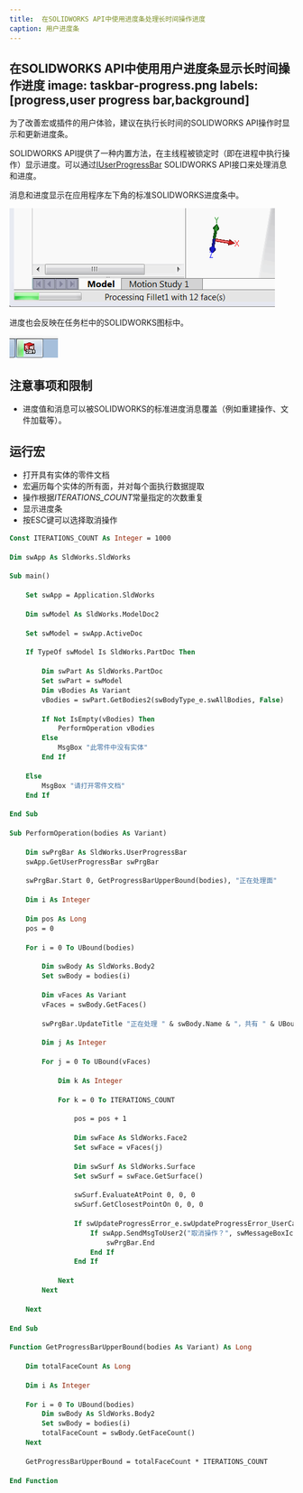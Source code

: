 ```yaml
---
title:  在SOLIDWORKS API中使用进度条处理长时间操作进度
caption: 用户进度条
---
```

 在SOLIDWORKS API中使用用户进度条显示长时间操作进度
image: taskbar-progress.png
labels: [progress,user progress bar,background]
---

为了改善宏或插件的用户体验，建议在执行长时间的SOLIDWORKS API操作时显示和更新进度条。

SOLIDWORKS API提供了一种内置方法，在主线程被锁定时（即在进程中执行操作）显示进度。可以通过[IUserProgressBar](https://help.solidworks.com/2017/English/api/sldworksapi/SolidWorks.Interop.sldworks~SolidWorks.Interop.sldworks.IUserProgressBar.html) SOLIDWORKS API接口来处理消息和进度。

消息和进度显示在应用程序左下角的标准SOLIDWORKS进度条中。

![进度和消息显示在进度条中](user-progress-bar.png)

进度也会反映在任务栏中的SOLIDWORKS图标中。

![进度显示在任务栏中的SOLIDWORKS图标中](taskbar-progress.png)

## 注意事项和限制

* 进度值和消息可以被SOLIDWORKS的标准进度消息覆盖（例如重建操作、文件加载等）。

## 运行宏

* 打开具有实体的零件文档
* 宏遍历每个实体的所有面，并对每个面执行数据提取
* 操作根据*ITERATIONS_COUNT*常量指定的次数重复
* 显示进度条
* 按ESC键可以选择取消操作

~~~ vb
Const ITERATIONS_COUNT As Integer = 1000

Dim swApp As SldWorks.SldWorks

Sub main()

    Set swApp = Application.SldWorks
    
    Dim swModel As SldWorks.ModelDoc2
    
    Set swModel = swApp.ActiveDoc
    
    If TypeOf swModel Is SldWorks.PartDoc Then
        
        Dim swPart As SldWorks.PartDoc
        Set swPart = swModel
        Dim vBodies As Variant
        vBodies = swPart.GetBodies2(swBodyType_e.swAllBodies, False)
            
        If Not IsEmpty(vBodies) Then
            PerformOperation vBodies
        Else
            MsgBox "此零件中没有实体"
        End If
            
    Else
        MsgBox "请打开零件文档"
    End If
    
End Sub

Sub PerformOperation(bodies As Variant)
    
    Dim swPrgBar As SldWorks.UserProgressBar
    swApp.GetUserProgressBar swPrgBar
    
    swPrgBar.Start 0, GetProgressBarUpperBound(bodies), "正在处理面"
    
    Dim i As Integer
    
    Dim pos As Long
    pos = 0
    
    For i = 0 To UBound(bodies)
        
        Dim swBody As SldWorks.Body2
        Set swBody = bodies(i)
        
        Dim vFaces As Variant
        vFaces = swBody.GetFaces()
        
        swPrgBar.UpdateTitle "正在处理 " & swBody.Name & "，共有 " & UBound(vFaces) + 1 & " 个面"
        
        Dim j As Integer
        
        For j = 0 To UBound(vFaces)
            
            Dim k As Integer
            
            For k = 0 To ITERATIONS_COUNT
                
                pos = pos + 1
                
                Dim swFace As SldWorks.Face2
                Set swFace = vFaces(j)
                
                Dim swSurf As SldWorks.Surface
                Set swSurf = swFace.GetSurface()
                    
                swSurf.EvaluateAtPoint 0, 0, 0
                swSurf.GetClosestPointOn 0, 0, 0
                
                If swUpdateProgressError_e.swUpdateProgressError_UserCancel = swPrgBar.UpdateProgress(pos) Then
                    If swApp.SendMsgToUser2("取消操作？", swMessageBoxIcon_e.swMbWarning, swMessageBoxBtn_e.swMbYesNo) = swMessageBoxResult_e.swMbHitYes Then
                        swPrgBar.End
                    End If
                End If
                
            Next
        Next
        
    Next
    
End Sub

Function GetProgressBarUpperBound(bodies As Variant) As Long
    
    Dim totalFaceCount As Long
    
    Dim i As Integer
    
    For i = 0 To UBound(bodies)
        Dim swBody As SldWorks.Body2
        Set swBody = bodies(i)
        totalFaceCount = swBody.GetFaceCount()
    Next
    
    GetProgressBarUpperBound = totalFaceCount * ITERATIONS_COUNT
    
End Function
~~~